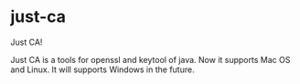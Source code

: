 # just-ca
Just CA!

Just CA is a tools for openssl and keytool of java. Now it supports Mac OS and Linux. It will supports Windows in the future.